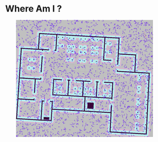 # Where Am I ?
<p align="center">
  <img src="amcl.gif" alt="animated" style="max-width: 100%" />
</p>
